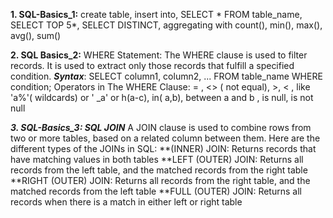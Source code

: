 __1. SQL-Basics_1:__ create table, insert into, SELECT * FROM table_name, SELECT TOP 5*, SELECT DISTINCT, aggregating with count(), min(), max(), avg(), sum()

__2. SQL Basics_2:__  WHERE Statement:
	       The WHERE clause is used to filter records.
         It is used to extract only those records that fulfill a specified condition.
		       __*Syntax*__: SELECT column1, column2, ...
                       FROM table_name
                      WHERE condition; 
          Operators in The WHERE Clause:   = , <> ( not equal), >, < , like 'a%'( wildcards) or ' _a' or h(a-c), in( a,b), between a and b , is null, is not null
	  
_**3. SQL-Basics_3: SQL JOIN**_
A JOIN clause is used to combine rows from two or more tables, based on a related column between them.
Here are the different types of the JOINs in SQL:
**(INNER) JOIN: Returns records that have matching values in both tables
**LEFT (OUTER) JOIN: Returns all records from the left table, and the matched records from the right table
**RIGHT (OUTER) JOIN: Returns all records from the right table, and the matched records from the left table
**FULL (OUTER) JOIN: Returns all records when there is a match in either left or right table 
